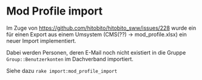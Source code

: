 # Mod Profile import

Im Zuge von https://github.com/hitobito/hitobito_sww/issues/228 wurde ein
für einen Export aus einem Umsystem (CMS(??) -> mod_profile.xlsx) ein neuer
Import implementiert.

Dabei werden Personen, deren E-Mail noch nicht existiert in die Gruppe
`Group::Benutzerkonten` im Dachverband importiert.

Siehe dazu `rake import:mod_profile_import`

